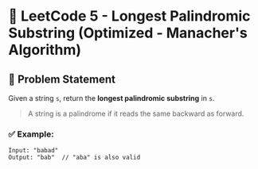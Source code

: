 # 🧠 LeetCode 5 - Longest Palindromic Substring (Optimized - Manacher's Algorithm)

## 🚀 Problem Statement

Given a string `s`, return the **longest palindromic substring** in `s`.

> A string is a palindrome if it reads the same backward as forward.

### ✅ Example:
```text
Input: "babad"
Output: "bab"  // "aba" is also valid

